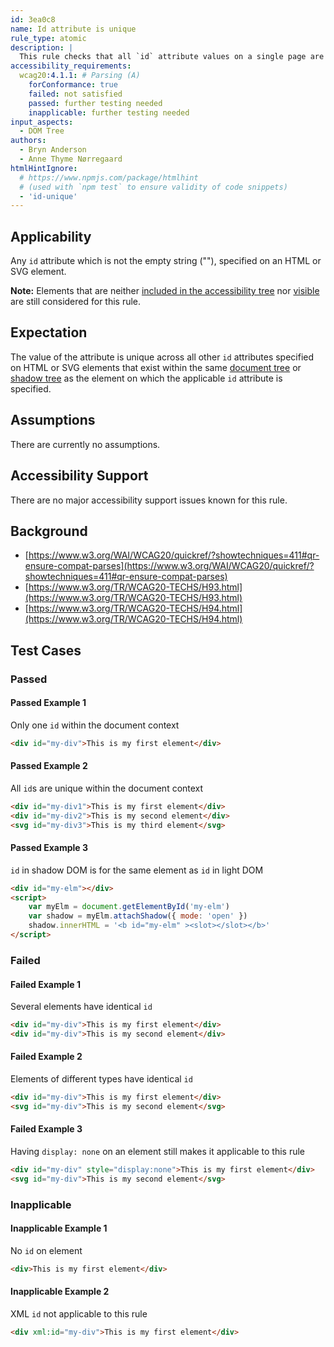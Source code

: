 ```yaml
---
id: 3ea0c8
name: Id attribute is unique
rule_type: atomic
description: |
  This rule checks that all `id` attribute values on a single page are unique.
accessibility_requirements:
  wcag20:4.1.1: # Parsing (A)
    forConformance: true
    failed: not satisfied
    passed: further testing needed
    inapplicable: further testing needed
input_aspects:
  - DOM Tree
authors:
  - Bryn Anderson
  - Anne Thyme Nørregaard
htmlHintIgnore:
  # https://www.npmjs.com/package/htmlhint 
  # (used with `npm test` to ensure validity of code snippets)
  - 'id-unique'
---
```


## Applicability

Any `id` attribute which is not the empty string (""), specified on an HTML or SVG element.

**Note:** Elements that are neither [included in the accessibility tree](#included-in-the-accessibility-tree) nor [visible](#visible) are still considered for this rule.

## Expectation

The value of the attribute is unique across all other `id` attributes specified on HTML or SVG elements that exist within the same [document tree](https://www.w3.org/TR/dom41/#document-trees) or [shadow tree](https://www.w3.org/TR/dom41/#shadow-trees) as the element on which the applicable `id` attribute is specified.

## Assumptions

There are currently no assumptions.

## Accessibility Support

There are no major accessibility support issues known for this rule.

## Background

- [https://www.w3.org/WAI/WCAG20/quickref/?showtechniques=411#qr-ensure-compat-parses](https://www.w3.org/WAI/WCAG20/quickref/?showtechniques=411#qr-ensure-compat-parses)
- [https://www.w3.org/TR/WCAG20-TECHS/H93.html](https://www.w3.org/TR/WCAG20-TECHS/H93.html)
- [https://www.w3.org/TR/WCAG20-TECHS/H94.html](https://www.w3.org/TR/WCAG20-TECHS/H94.html)

## Test Cases

### Passed

#### Passed Example 1

Only one `id` within the document context

```html
<div id="my-div">This is my first element</div>
```

#### Passed Example 2

All `id`s are unique within the document context

```html
<div id="my-div1">This is my first element</div>
<div id="my-div2">This is my second element</div>
<svg id="my-div3">This is my third element</svg>
```

#### Passed Example 3

`id` in shadow DOM is for the same element as `id` in light DOM

```html
<div id="my-elm"></div>
<script>
	var myElm = document.getElementById('my-elm')
	var shadow = myElm.attachShadow({ mode: 'open' })
	shadow.innerHTML = '<b id="my-elm" ><slot></slot></b>'
</script>
```

### Failed

#### Failed Example 1

Several elements have identical `id`

```html
<div id="my-div">This is my first element</div>
<div id="my-div">This is my second element</div>
```

#### Failed Example 2

Elements of different types have identical `id`

```html
<div id="my-div">This is my first element</div>
<svg id="my-div">This is my second element</svg>
```

#### Failed Example 3

Having `display: none` on an element still makes it applicable to this rule

```html
<div id="my-div" style="display:none">This is my first element</div>
<svg id="my-div">This is my second element</svg>
```

### Inapplicable

#### Inapplicable Example 1

No `id` on element

```html
<div>This is my first element</div>
```

#### Inapplicable Example 2

XML `id` not applicable to this rule

```html
<div xml:id="my-div">This is my first element</div>
```
